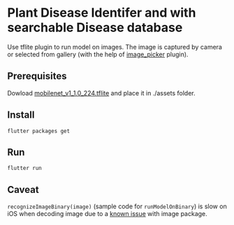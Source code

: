 # Plant Disease Identifer and with searchable Disease database

Use tflite plugin to run model on images. The image is captured by camera or selected from gallery (with the help of [image_picker](https://pub.dartlang.org/packages/image_picker) plugin).

## Prerequisites

Dowload [mobilenet_v1_1.0_224.tflite](https://github.com/firebase/quickstart-ios/raw/master/mlmodelinterpreter/MLModelInterpreterExample/Resources/mobilenet_v1_1.0_224.tflite) and place it in ./assets folder.

## Install 

```
flutter packages get
```

## Run

```
flutter run
```

## Caveat

```recognizeImageBinary(image)``` (sample code for ```runModelOnBinary```) is slow on iOS when decoding image due to a [known issue](https://github.com/brendan-duncan/image/issues/55) with image package.
